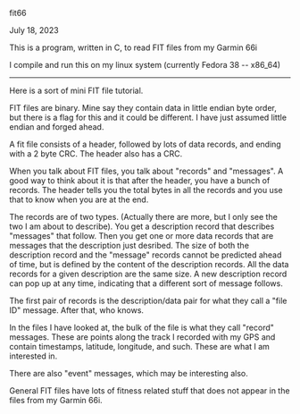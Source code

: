 fit66

July 18, 2023

This is a program, written in C,
to read FIT files from my Garmin 66i

I compile and run this on my linux system
(currently Fedora 38 -- x86_64)

---------------------

Here is a sort of mini FIT file tutorial.

FIT files are binary.  Mine say they contain data in little endian
byte order, but there is a flag for this and it could be different.
I have just assumed little endian and forged ahead.

A fit file consists of a header, followed by lots of data records,
and ending with a 2 byte CRC.  The header also has a CRC.

When you talk about FIT files, you talk about "records"
and "messages".  A good way to think about it is that after
the header, you have a bunch of records.  The header tells you
the total bytes in all the records and you use that to know
when you are at the end.

The records are of two types.
(Actually there are more, but I only see the two I am about to describe).
You get a description record that describes "messages" that follow.
Then you get one or more data records that are messages that the
description just desribed.  The size of both the description record
and the "message" records cannot be predicted ahead of time, but
is defined by the content of the description records.
All the data records for a given description are the same size.
A new description record can pop up at any time, indicating that
a different sort of message follows.

The first pair of records is the description/data pair for what they
call a "file ID" message.  After that, who knows.

In the files I have looked at, the bulk of the file is what they call
"record" messages.  These are points along the track I recorded with
my GPS and contain timestamps, latitude, longitude, and such.
These are what I am interested in.

There are also "event" messages, which may be interesting also.

General FIT files have lots of fitness related stuff that does not
appear in the files from my Garmin 66i.
